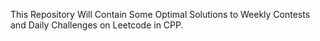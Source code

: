 This Repository Will Contain Some Optimal Solutions to Weekly Contests and Daily Challenges on Leetcode in CPP.

